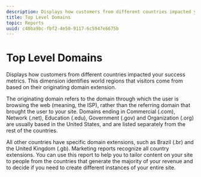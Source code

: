 ```yaml
---
description: Displays how customers from different countries impacted your success metrics. This dimension identifies world regions that visitors come from based on their originating domain extension.
title: Top Level Domains
topic: Reports
uuid: c40ba9bc-fbf2-4e50-9117-6c5947e6675b
---
```


# Top Level Domains

Displays how customers from different countries impacted your success metrics. This dimension identifies world regions that visitors come from based on their originating domain extension.

 The originating domain refers to the domain through which the user is browsing the web (meaning, the ISP), rather than the referring domain that brought the user to your site. Domains ending in Commercial (.com), Network (.net), Education (.edu), Government (.gov) and Organization (.org) are usually based in the United States, and are listed separately from the rest of the countries.

All other countries have specific domain extensions, such as Brazil (.br) and the United Kingdom (.gb). Marketing reports recognize all country extensions. You can use this report to help you to tailor content on your site to people from the countries that generate the majority of your revenue and to decide if you need to create different instances of your entire site.
